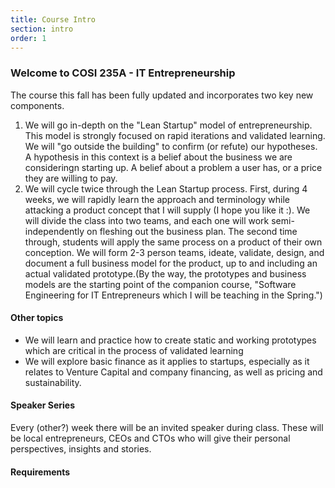 ```yaml
---
title: Course Intro
section: intro
order: 1
---
```

### Welcome to COSI 235A - IT Entrepreneurship

The course this fall has been fully updated and incorporates two key new components. 

1. We will go in-depth on the "Lean Startup" model of entrepreneurship. This model is strongly focused on rapid iterations and validated learning. We will "go outside the building" to confirm (or refute) our hypotheses. A hypothesis in this context is a belief about the business we are consideringn starting up. A belief about a problem a user has, or a price they are willing to pay.
2. We will cycle twice through the Lean Startup process. First, during 4 weeks, we will rapidly learn the approach and terminology while attacking a product concept that I will supply (I hope you like it :). We will divide the class into two teams, and each one will work semi-independently on fleshing out the business plan. The second time through, students will apply the same process on a product of their own conception. We will form 2-3 person teams, ideate, validate, design, and document a full business model for the product, up to and including an actual validated prototype.(By the way, the prototypes and business models are the starting point of the companion course, "Software Engineering for IT Entrepreneurs which I will be teaching in the Spring.")

#### Other topics

* We will learn and practice how to create static and working prototypes which are critical in the process of validated learning
* We will explore basic finance as it applies to startups, especially as it relates to Venture Capital and company financing, as well as pricing and sustainability.

#### Speaker Series

Every (other?) week there will be an invited speaker during class. These will be local entrepreneurs, CEOs and CTOs who will give their personal perspectives, insights and stories.

#### Requirements

